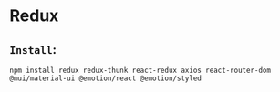 # Redux

## `Install`:
    
```
npm install redux redux-thunk react-redux axios react-router-dom @mui/material-ui @emotion/react @emotion/styled
```

